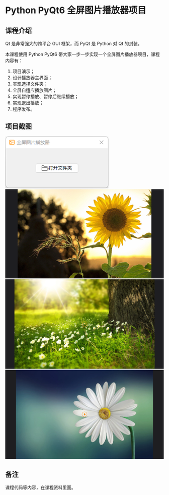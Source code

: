 # Python PyQt6 全屏图片播放器项目

## 课程介绍

Qt 是非常强大的跨平台 GUI 框架，而 PyQt 是 Python 对 Qt 的封装。

本课程使用 Python PyQt6 带大家一步一步实现一个全屏图片播放器项目，课程内容有：

1. 项目演示；
2. 设计播放器主界面；
3. 实现选择文件夹；
4. 全屏自适应播放图片；
5. 实现暂停播放、暂停后继续播放；
6. 实现退出播放；
7. 程序发布。

## 项目截图

![项目截图1](项目截图/项目截图1.png)
![项目截图2](项目截图/项目截图2.png)
![项目截图3](项目截图/项目截图3.png)
![项目截图4](项目截图/项目截图4.png)

## 备注

课程代码等内容，在课程资料里面。







